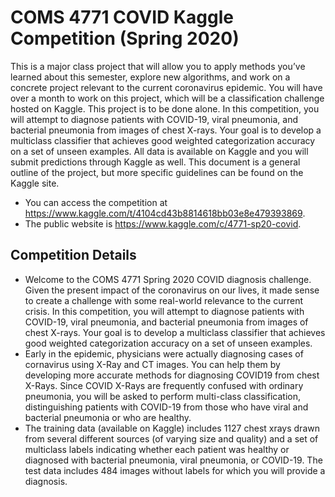 # COMS 4771 COVID Kaggle Competition (Spring 2020)
This is a major class project that will allow you to apply methods you’ve learned about this semester, explore new algorithms, and work on a concrete project relevant to the current coronavirus epidemic. You will have over a month to work on this project, which will be a classification challenge hosted on Kaggle. This project is to be done alone. In this competition, you will attempt to diagnose patients with COVID-19, viral pneumonia, and bacterial pneumonia from images of chest X-rays. Your goal is to develop a multiclass classifier that achieves good weighted categorization accuracy on a set of unseen examples. All data is available on Kaggle and you will submit predictions through Kaggle as well. This document is a general outline of the project, but more specific guidelines can be found on the Kaggle site.   
* You can access the competition at https://www.kaggle.com/t/4104cd43b8814618bb03e8e479393869.   
* The public website is https://www.kaggle.com/c/4771-sp20-covid.

## Competition Details
* Welcome to the COMS 4771 Spring 2020 COVID diagnosis challenge. Given the present impact of the coronavirus on our lives, it made sense to create a challenge with some real-world relevance to the current crisis. In this competition, you will attempt to diagnose patients with COVID-19, viral pneumonia, and bacterial pneumonia from images of chest X-rays. Your goal is to develop a multiclass classifier that achieves good weighted categorization accuracy on a set of unseen examples.  
* Early in the epidemic, physicians were actually diagnosing cases of cornavirus using X-Ray and CT images. You can help them by developing more accurate methods for diagnosing COVID19 from chest X-Rays. Since COVID X-Rays are frequently confused with ordinary pneumonia, you will be asked to perform multi-class classification, distinguishing patients with COVID-19 from those who have viral and bacterial pneumonia or who are healthy.  
* The training data (available on Kaggle) includes 1127 chest xrays drawn from several different sources (of varying size and quality) and a set of multiclass labels indicating whether each patient was healthy or diagnosed with bacterial pneumonia, viral pneumonia, or COVID-19. The test data includes 484 images without labels for which you will provide a diagnosis.  

